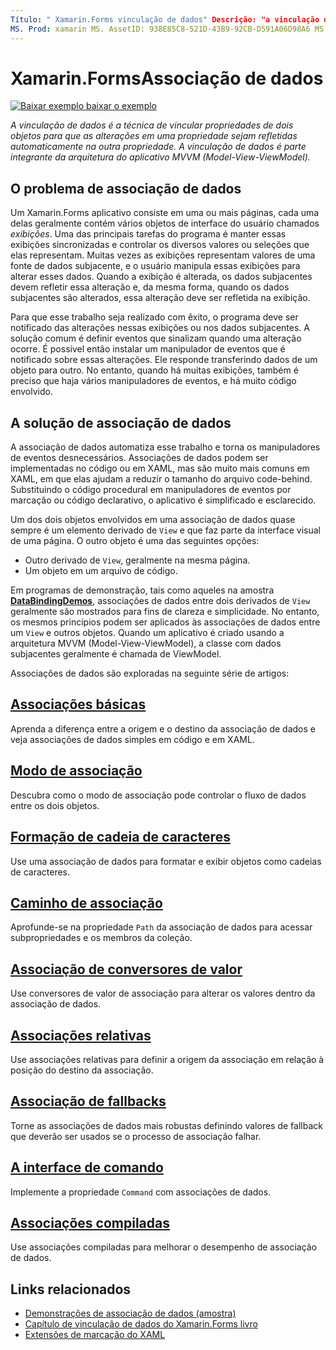 ```yaml
---
Título: " Xamarin.Forms vinculação de dados" Descrição: "a vinculação de dados é a técnica de vincular propriedades de dois objetos para que as alterações em uma propriedade sejam refletidas automaticamente na outra propriedade. A vinculação de dados é parte integrante da arquitetura do aplicativo MVVM (Model-View-ViewModel).
MS. Prod: xamarin MS. AssetID: 938E85C8-521D-43B9-92CB-D591A06D98A6 MS. Technology: xamarin-Forms autor: davidbritch MS. Author: dabritch MS. Date: 03/23/2020 no-loc: [ Xamarin.Forms , Xamarin.Essentials ]
---
```


# <a name="xamarinforms-data-binding"></a>Xamarin.FormsAssociação de dados

[![Baixar exemplo ](~/media/shared/download.png) baixar o exemplo](https://docs.microsoft.com/samples/xamarin/xamarin-forms-samples/databindingdemos)

_A vinculação de dados é a técnica de vincular propriedades de dois objetos para que as alterações em uma propriedade sejam refletidas automaticamente na outra propriedade. A vinculação de dados é parte integrante da arquitetura do aplicativo MVVM (Model-View-ViewModel)._

## <a name="the-data-linking-problem"></a>O problema de associação de dados

Um Xamarin.Forms aplicativo consiste em uma ou mais páginas, cada uma delas geralmente contém vários objetos de interface do usuário chamados *exibições*. Uma das principais tarefas do programa é manter essas exibições sincronizadas e controlar os diversos valores ou seleções que elas representam. Muitas vezes as exibições representam valores de uma fonte de dados subjacente, e o usuário manipula essas exibições para alterar esses dados. Quando a exibição é alterada, os dados subjacentes devem refletir essa alteração e, da mesma forma, quando os dados subjacentes são alterados, essa alteração deve ser refletida na exibição.

Para que esse trabalho seja realizado com êxito, o programa deve ser notificado das alterações nessas exibições ou nos dados subjacentes. A solução comum é definir eventos que sinalizam quando uma alteração ocorre. É possível então instalar um manipulador de eventos que é notificado sobre essas alterações. Ele responde transferindo dados de um objeto para outro. No entanto, quando há muitas exibições, também é preciso que haja vários manipuladores de eventos, e há muito código envolvido.

## <a name="the-data-binding-solution"></a>A solução de associação de dados

A associação de dados automatiza esse trabalho e torna os manipuladores de eventos desnecessários. Associações de dados podem ser implementadas no código ou em XAML, mas são muito mais comuns em XAML, em que elas ajudam a reduzir o tamanho do arquivo code-behind. Substituindo o código procedural em manipuladores de eventos por marcação ou código declarativo, o aplicativo é simplificado e esclarecido.

Um dos dois objetos envolvidos em uma associação de dados quase sempre é um elemento derivado de `View` e que faz parte da interface visual de uma página. O outro objeto é uma das seguintes opções:

- Outro derivado de `View`, geralmente na mesma página.
- Um objeto em um arquivo de código.

Em programas de demonstração, tais como aqueles na amostra [**DataBindingDemos**](https://docs.microsoft.com/samples/xamarin/xamarin-forms-samples/databindingdemos), associações de dados entre dois derivados de `View` geralmente são mostrados para fins de clareza e simplicidade. No entanto, os mesmos princípios podem ser aplicados às associações de dados entre um `View` e outros objetos. Quando um aplicativo é criado usando a arquitetura MVVM (Model-View-ViewModel), a classe com dados subjacentes geralmente é chamada de ViewModel.

Associações de dados são exploradas na seguinte série de artigos:

## <a name="basic-bindings"></a>[Associações básicas](basic-bindings.md)

Aprenda a diferença entre a origem e o destino da associação de dados e veja associações de dados simples em código e em XAML.

## <a name="binding-mode"></a>[Modo de associação](binding-mode.md)

Descubra como o modo de associação pode controlar o fluxo de dados entre os dois objetos.

## <a name="string-formatting"></a>[Formação de cadeia de caracteres](string-formatting.md)

Use uma associação de dados para formatar e exibir objetos como cadeias de caracteres.

## <a name="binding-path"></a>[Caminho de associação](binding-path.md)

Aprofunde-se na propriedade `Path` da associação de dados para acessar subpropriedades e os membros da coleção.

## <a name="binding-value-converters"></a>[Associação de conversores de valor](converters.md)

Use conversores de valor de associação para alterar os valores dentro da associação de dados.

## <a name="relative-bindings"></a>[Associações relativas](relative-bindings.md)

Use associações relativas para definir a origem da associação em relação à posição do destino da associação.

## <a name="binding-fallbacks"></a>[Associação de fallbacks](binding-fallbacks.md)

Torne as associações de dados mais robustas definindo valores de fallback que deverão ser usados se o processo de associação falhar.

## <a name="the-command-interface"></a>[A interface de comando](commanding.md)

Implemente a propriedade `Command` com associações de dados.

## <a name="compiled-bindings"></a>[Associações compiladas](compiled-bindings.md)

Use associações compiladas para melhorar o desempenho de associação de dados.

## <a name="related-links"></a>Links relacionados

- [Demonstrações de associação de dados (amostra)](https://docs.microsoft.com/samples/xamarin/xamarin-forms-samples/databindingdemos)
- [Capítulo de vinculação de dados do Xamarin.Forms livro](~/xamarin-forms/creating-mobile-apps-xamarin-forms/summaries/chapter16.md)
- [Extensões de marcação do XAML](~/xamarin-forms/xaml/markup-extensions/index.md)
